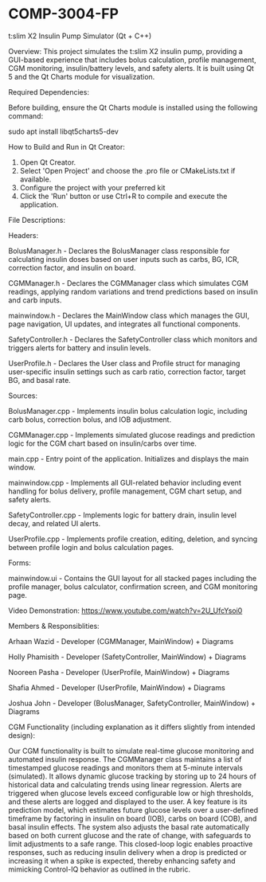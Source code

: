 # COMP-3004-FP

t:slim X2 Insulin Pump Simulator (Qt + C++)

Overview:
This project simulates the t:slim X2 insulin pump, providing a GUI-based experience that includes bolus calculation, profile management, CGM monitoring, insulin/battery levels, and safety alerts. It is built using Qt 5 and the Qt Charts module for visualization.


Required Dependencies:

Before building, ensure the Qt Charts module is installed using the following command:

sudo apt install libqt5charts5-dev


How to Build and Run in Qt Creator:
1. Open Qt Creator.
2. Select 'Open Project' and choose the .pro file or CMakeLists.txt if available.
3. Configure the project with your preferred kit
4. Click the 'Run' button or use Ctrl+R to compile and execute the application.

File Descriptions:

Headers:

BolusManager.h - Declares the BolusManager class responsible for calculating insulin doses based on user inputs such as carbs, BG, ICR, correction factor, and insulin on board.

CGMManager.h - Declares the CGMManager class which simulates CGM readings, applying random variations and trend predictions based on insulin and carb inputs.

mainwindow.h - Declares the MainWindow class which manages the GUI, page navigation, UI updates, and integrates all functional components.

SafetyController.h - Declares the SafetyController class which monitors and triggers alerts for battery and insulin levels.

UserProfile.h - Declares the User class and Profile struct for managing user-specific insulin settings such as carb ratio, correction factor, target BG, and basal rate.


Sources:

BolusManager.cpp - Implements insulin bolus calculation logic, including carb bolus, correction bolus, and IOB adjustment.

CGMManager.cpp - Implements simulated glucose readings and prediction logic for the CGM chart based on insulin/carbs over time.

main.cpp - Entry point of the application. Initializes and displays the main window.

mainwindow.cpp - Implements all GUI-related behavior including event handling for bolus delivery, profile management, CGM chart setup, and safety alerts.

SafetyController.cpp - Implements logic for battery drain, insulin level decay, and related UI alerts.

UserProfile.cpp - Implements profile creation, editing, deletion, and syncing between profile login and bolus calculation pages.


Forms:

mainwindow.ui - Contains the GUI layout for all stacked pages including the profile manager, bolus calculator, confirmation screen, and CGM monitoring page.

Video Demonstration:
https://www.youtube.com/watch?v=2U_UfcYsoi0

Members & Responsiblities:

Arhaan Wazid - Developer (CGMManager, MainWindow) + Diagrams

Holly Phamisith - Developer (SafetyController, MainWindow) + Diagrams

Nooreen Pasha - Developer (UserProfile, MainWindow) + Diagrams

Shafia Ahmed - Developer (UserProfile, MainWindow) + Diagrams

Joshua John - Developer (BolusManager, SafetyController, MainWindow) + Diagrams

CGM Functionality (including explanation as it differs slightly from intended design): 

Our CGM functionality is built to simulate real-time glucose monitoring and automated insulin response. The CGMManager class maintains a list of timestamped glucose readings and monitors them at 5-minute intervals (simulated). It allows dynamic glucose tracking by storing up to 24 hours of historical data and calculating trends using linear regression. Alerts are triggered when glucose levels exceed configurable low or high thresholds, and these alerts are logged and displayed to the user. A key feature is its prediction model, which estimates future glucose levels over a user-defined timeframe by factoring in insulin on board (IOB), carbs on board (COB), and basal insulin effects. The system also adjusts the basal rate automatically based on both current glucose and the rate of change, with safeguards to limit adjustments to a safe range. This closed-loop logic enables proactive responses, such as reducing insulin delivery when a drop is predicted or increasing it when a spike is expected, thereby enhancing safety and mimicking Control-IQ behavior as outlined in the rubric.
